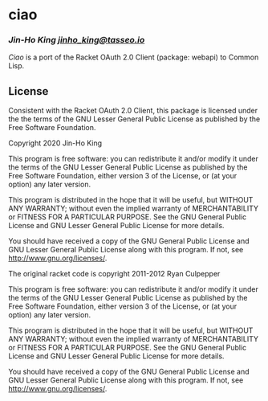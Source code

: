 # ciao
### _Jin-Ho King <jinho_king@tasseo.io>_

_Ciao_ is a port of the Racket OAuth 2.0 Client (package: webapi) to
Common Lisp. 

## License

Consistent with the Racket OAuth 2.0 Client, this package is licensed
under the the terms of the GNU Lesser General Public License as
published by the Free Software Foundation.

Copyright 2020 Jin-Ho King

This program is free software: you can redistribute it and/or modify
it under the terms of the GNU Lesser General Public License as
published by the Free Software Foundation, either version 3 of the
License, or (at your option) any later version.

This program is distributed in the hope that it will be useful, but
WITHOUT ANY WARRANTY; without even the implied warranty of
MERCHANTABILITY or FITNESS FOR A PARTICULAR PURPOSE.  See the GNU
General Public License and GNU Lesser General Public License for more
details.

You should have received a copy of the GNU General Public License and
GNU Lesser General Public License along with this program.  If not,
see <http://www.gnu.org/licenses/>.

The original racket code is copyright 2011-2012 Ryan Culpepper

This program is free software: you can redistribute it and/or modify
it under the terms of the GNU Lesser General Public License as
published by the Free Software Foundation, either version 3 of the
License, or (at your option) any later version.

This program is distributed in the hope that it will be useful, but
WITHOUT ANY WARRANTY; without even the implied warranty of
MERCHANTABILITY or FITNESS FOR A PARTICULAR PURPOSE.  See the GNU
General Public License and GNU Lesser General Public License for more
details.

You should have received a copy of the GNU General Public License and
GNU Lesser General Public License along with this program.  If not,
see <http://www.gnu.org/licenses/>.
